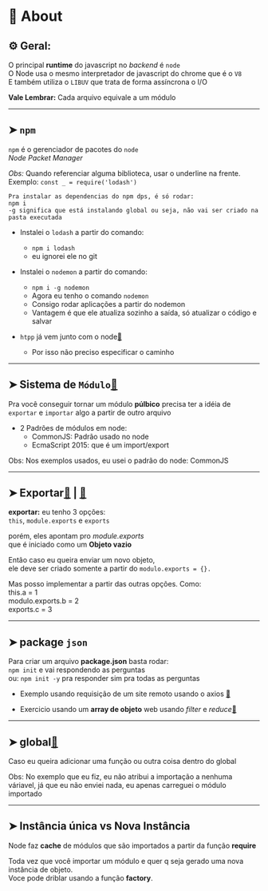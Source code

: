 # 📌 About
## ⚙️ Geral:

O principal **runtime** do javascript no _backend_ é `node`<br>
O Node usa o mesmo interpretador de javascript do chrome que é o `V8`<br>
E também utiliza o `LIBUV` que trata de forma assíncrona o I/O

**Vale Lembrar:** Cada arquivo equivale a um módulo

___
## ➤ `npm`

`npm` é o gerenciador de pacotes do `node`<br>
_Node Packet Manager_<br>

_Obs:_ Quando referenciar alguma biblioteca, usar o underline na frente. <br>
Exemplo: `const _ = require('lodash')`

    Pra instalar as dependencias do npm dps, é só rodar:
    npm i
    -g significa que está instalando global ou seja, não vai ser criado na pasta executada

* Instalei o `lodash` a partir do comando:
    * `npm i lodash` <br>
    * eu ignorei ele no git

* Instalei o `nodemon` a partir do comando:
    * `npm i -g nodemon` <br>
    * Agora eu tenho o comando `nodemon`
    * Consigo rodar aplicações a partir do nodemon
    * Vantagem é que ele atualiza sozinho a saída, só atualizar o código e salvar

* `htpp` já vem junto com o node[🔗](https://github.com/RoniDeringer/curso_web_moderno/blob/master/node_10/http.js)
    * Por isso não preciso especificar o caminho

___
## ➤ Sistema de `Módulo`[🔗](https://github.com/RoniDeringer/curso_web_moderno/blob/master/node_10/moduloCliente.js)


Pra você conseguir tornar um módulo **púlbico** precisa ter a idéia de<br> `exportar` e `importar` algo a partir de outro arquivo

* 2 Padrões de módulos em node:
    * CommonJS: Padrão usado no node 
    * EcmaScript 2015: que é um import/export

Obs: Nos exemplos usados, eu usei o padrão do node: CommonJS

___
## ➤ Exportar[🔗](https://github.com/RoniDeringer/curso_web_moderno/blob/master/node_10/export.js) | [🔗](https://github.com/RoniDeringer/curso_web_moderno/blob/master/node_10/recebeExport.js)

**exportar:** eu tenho 3 opções:<br>
`this`, `module.exports` e `exports`

porém, eles apontam pro *module.exports*<br>
que é iniciado como um **Objeto vazio**<br>

Então caso eu queira enviar um novo objeto, <br> ele deve ser criado somente a partir do `modulo.exports = {}.` 

Mas posso implementar a partir das outras opções. Como:<br> 
this.a = 1 <br>
modulo.exports.b = 2<br>
exports.c = 3
___
## ➤ package `json`

Para criar um arquivo **package.json** basta rodar: <br>
`npm init` e vai respondendo as perguntas<br>
ou: `npm init -y` pra responder sim pra todas as perguntas

* Exemplo usando requisição de um site remoto usando o axios [🔗](https://github.com/RoniDeringer/curso_web_moderno/blob/master/node_10/funcionarios/funcionarios.js) 

* Exercicio usando um **array de objeto** web usando _filter_ e _reduce_[🔗](https://github.com/RoniDeringer/curso_web_moderno/blob/master/node_10/funcionarios/desafio.js) 

___

## ➤ global[🔗](https://github.com/RoniDeringer/curso_web_moderno/blob/master/node_10/globalCliente.js) 

Caso eu queira adicionar uma função ou outra coisa dentro do global

Obs: No exemplo que eu fiz, eu não atribui a importação a nenhuma váriavel, já que eu não enviei nada, eu apenas carreguei o módulo importado


___

## ➤ Instância única vs Nova Instância

Node faz **cache** de módulos que são importados a partir da função **require**

Toda vez que você importar um módulo e quer q seja gerado uma nova instância de objeto. <br>
Voce pode driblar usando a função **factory**.



